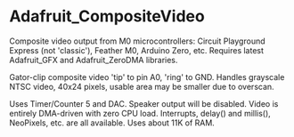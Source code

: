 # Adafruit_CompositeVideo
Composite video output from M0 microcontrollers: Circuit Playground Express (not 'classic'), Feather M0, Arduino Zero, etc. Requires latest Adafruit_GFX and Adafruit_ZeroDMA libraries.

Gator-clip composite video 'tip' to pin A0, 'ring' to GND. Handles grayscale NTSC video, 40x24 pixels, usable area may be smaller due to overscan.

Uses Timer/Counter 5 and DAC. Speaker output will be disabled. Video is entirely DMA-driven with zero CPU load. Interrupts, delay() and millis(), NeoPixels, etc. are all available. Uses about 11K of RAM.
